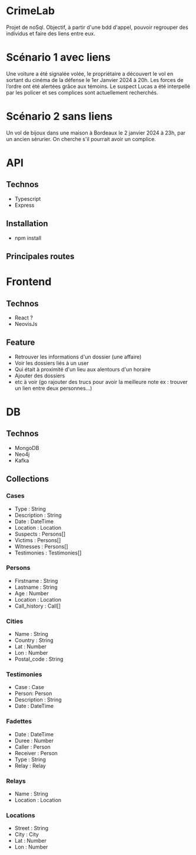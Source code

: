 # CrimeLab
Projet de noSql. Objectif, à partir d'une bdd d'appel, pouvoir regrouper des individus et faire des liens entre eux.

# Scénario 1 avec liens

Une voiture a été signalée volée, le propriétaire a découvert le vol en sortant du cinéma de la défense le 1er Janvier 2024 à 20h. Les forces de l’ordre ont été alertées grâce aux témoins. Le suspect Lucas a été interpellé par les policer et ses complices sont actuellement recherchés.

# Scénario 2 sans liens

Un vol de bijoux dans une maison à Bordeaux le 2 janvier 2024 à 23h, par un ancien sérurier. On cherche s'il pourrait avoir un complice.

# API
## Technos  
- Typescript
- Express

## Installation 
- npm install

## Principales routes

# Frontend
## Technos
- React ? 
- NeovisJs

## Feature
- Retrouver les informations d'un dossier (une affaire)
- Voir les dossiers liés à un user
- Qui était à proximité d'un lieu aux alentours d'un horaire
- Ajouter des dossiers
- etc à voir (go rajouter des trucs pour avoir la meilleure note ex : trouver un lien entre deux personnes...)


# DB
## Technos
- MongoDB
- Neo4j
- Kafka

## Collections
### Cases 
- Type : String
- Description : String
- Date : DateTime
- Location : Location
- Suspects : Persons[]
- Victims : Persons[]
- Witnesses : Persons[]
- Testimonies : Testimonies[]

### Persons
- Firstname : String
- Lastname : String
- Age : Number
- Location : Location
- Call_history : Call[]

### Cities
- Name : String
- Country : String
- Lat : Number
- Lon : Number
- Postal_code : String

### Testimonies
- Case : Case
- Person: Person
- Description : String
- Date : DateTime

### Fadettes
- Date : DateTime
- Duree : Number
- Caller : Person
- Receiver : Person
- Type : String
- Relay : Relay

### Relays
- Name : String
- Location : Location

### Locations
- Street : String
- City : City
- Lat : Number
- Lon : Number